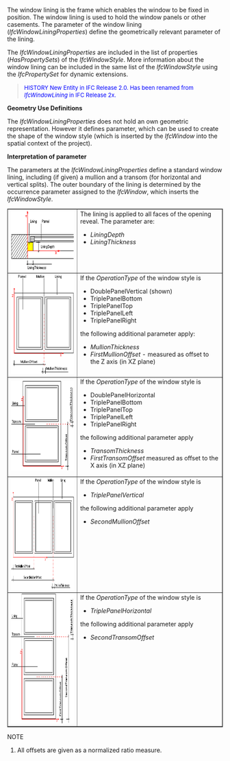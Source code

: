 ﻿The window lining is the frame which enables the window to be fixed in position. The window lining is used to hold the window panels or other casements. The parameter of the window lining (_IfcWindowLiningProperties_) define the geometrically relevant parameter of the lining.

The _IfcWindowLiningProperties_ are included in the list of properties (_HasPropertySets_) of the _IfcWindowStyle_. More information about the window lining can be included in the same list of the _IfcWindowStyle_ using the _IfcPropertySet_ for dynamic extensions.

> <font color="#0000FF" size="-1">HISTORY New Entity in IFC
		Release 2.0. Has been renamed from <i>IfcWindowLining</i> in IFC Release 2x.
		</font>

****Geometry Use Definitions****

The _IfcWindowLiningProperties_ does not hold an own geometric representation. However it defines parameter, which can be used to create the shape of the window style (which is inserted by the _IfcWindow_ into the spatial context of the project).

**Interpretation of parameter**

The parameters at the _IfcWindowLiningProperties_ define a standard window lining, including (if given) a mullion and a transom (for horizontal and vertical splits). The outer boundary of the lining is determined by the occurrence parameter assigned to the _IfcWindow_, which inserts the _IfcWindowStyle_.

<table border="1" cellpadding="2" cellspacing="2"> 
		<tr> 
		  <td><img src="figures/ifcwindowliningproperties-fig05.gif" alt="lining 5" width="219" height="140" border="0"></td> 
		  <td valign="TOP" align="LEFT">The lining is applied to all faces of the
			 opening reveal. The parameter are: 
			 <ul> 
				<li><i>LiningDepth</i></li> 
				<li><i>LiningThickness</i></li> 
			 </ul></td> 
		</tr> 
		<tr> 
		  <td><img src="figures/ifcwindowliningproperties-fig01.gif" alt="lining 1" width="209" height="233" border="0"></td> 
		  <td valign="TOP" align="LEFT">If the <i>OperationType</i> of the window
			 style is 
			 <ul> 
				<li>DoublePanelVertical (shown)</li> 
				<li>TriplePanelBottom</li> 
				<li>TriplePanelTop</li> 
				<li>TriplePanelLeft</li> 
				<li>TriplePanelRight</li> 
			 </ul>the following additional parameter apply: 
			 <ul> 
				<li><i>MullionThickness</i></li> 
				<li><i>FirstMullionOffset</i> - measured as offset to the Z axis
				  (in XZ plane)</li> 
			 </ul> </td> 
		</tr> 
		<tr> 
		  <td><img src="figures/ifcwindowliningproperties-fig02.gif" alt="lining 2" width="233" height="209" border="0"></td> 
		  <td valign="TOP" align="LEFT">If the <i>OperationType</i> of the window
			 style is 
			 <ul> 
				<li>DoublePanelHorizontal</li> 
				<li>TriplePanelBottom</li> 
				<li>TriplePanelTop</li> 
				<li>TriplePanelLeft</li> 
				<li>TriplePanelRight</li> 
			 </ul>the following additional parameter apply 
			 <ul> 
				<li><i>TransomThickness</i> </li> 
				<li><i>FirstTransomOffset</i> measured as offset to the X axis (in
				  XZ plane)</li> 
			 </ul></td> 
		</tr> 
		<tr> 
		  <td><img src="figures/ifcwindowliningproperties-fig03.gif" alt="lining 3" width="303" height="261" border="0"></td> 
		  <td valign="TOP" align="LEFT">If the <i>OperationType</i> of the window
			 style is 
			 <ul> 
				<li><i>TriplePanelVertical</i></li> 
			 </ul>the following additional parameter apply 
			 <ul> 
				<li><i>SecondMullionOffset</i></li> 
			 </ul></td> 
		</tr> 
		<tr> 
		  <td><img src="figures/ifcwindowliningproperties-fig04.gif" alt="lining 4" width="261" height="303" border="0"></td> 
		  <td valign="TOP" align="LEFT">If the <i>OperationType</i> of the window
			 style is 
			 <ul> 
				<li><i>TriplePanelHorizontal</i></li> 
			 </ul>the following additional parameter apply 
			 <ul> 
				<li><i>SecondTransomOffset</i></li> 
			 </ul></td> 
		</tr> 
	 </table>

NOTE

1. All offsets are given as a normalized ratio measure.